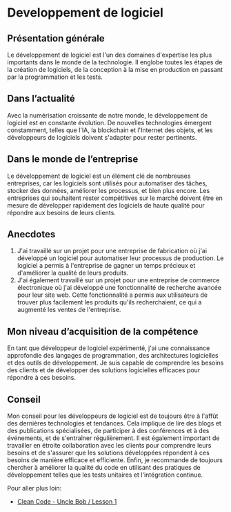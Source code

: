 # Developpement de logiciel

## Présentation générale

Le développement de logiciel est l'un des domaines d'expertise les plus importants dans le monde de la technologie. Il englobe toutes les étapes de la création de logiciels, de la conception à la mise en production en passant par la programmation et les tests.

## Dans l’actualité

Avec la numérisation croissante de notre monde, le développement de logiciel est en constante évolution. De nouvelles technologies émergent constamment, telles que l'IA, la blockchain et l'Internet des objets, et les développeurs de logiciels doivent s'adapter pour rester pertinents.

## Dans le monde de l’entreprise

Le développement de logiciel est un élément clé de nombreuses entreprises, car les logiciels sont utilisés pour automatiser des tâches, stocker des données, améliorer les processus, et bien plus encore. Les entreprises qui souhaitent rester compétitives sur le marché doivent être en mesure de développer rapidement des logiciels de haute qualité pour répondre aux besoins de leurs clients.

## Anecdotes

1. J'ai travaillé sur un projet pour une entreprise de fabrication où j'ai développé un logiciel pour automatiser leur processus de production. Le logiciel a permis à l'entreprise de gagner un temps précieux et d'améliorer la qualité de leurs produits.
2. J'ai également travaillé sur un projet pour une entreprise de commerce électronique où j'ai développé une fonctionnalité de recherche avancée pour leur site web. Cette fonctionnalité a permis aux utilisateurs de trouver plus facilement les produits qu'ils recherchaient, ce qui a augmenté les ventes de l'entreprise.

## Mon niveau d’acquisition de la compétence

En tant que développeur de logiciel expérimenté, j'ai une connaissance approfondie des langages de programmation, des architectures logicielles et des outils de développement. Je suis capable de comprendre les besoins des clients et de développer des solutions logicielles efficaces pour répondre à ces besoins.

## Conseil

Mon conseil pour les développeurs de logiciel est de toujours être à l'affût des dernières technologies et tendances. Cela implique de lire des blogs et des publications spécialisées, de participer à des conférences et à des événements, et de s'entraîner régulièrement. Il est également important de travailler en étroite collaboration avec les clients pour comprendre leurs besoins et de s'assurer que les solutions développées répondent à ces besoins de manière efficace et efficiente. Enfin, je recommande de toujours chercher à améliorer la qualité du code en utilisant des pratiques de développement telles que les tests unitaires et l'intégration continue.

Pour aller plus loin:

- [Clean Code - Uncle Bob / Lesson 1](https://www.youtube.com/watch?v=7EmboKQH8lM)
